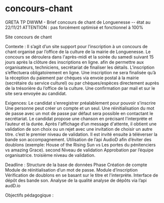 # concours-chant
GRETA TP DWWM - Brief concours de chant de Longuenesse -- état au 22/11/21
ATTENTION : pas forcément optimisé et fonctionnel à 100%

Site concours de chant


Contexte : Il s’agit d’un site support pour l’inscription à un concours de chant organisé par l’office de la culture de la mairie de Longuenesse.
Le concours se déroulera dans l'après-midi et la soirée du samedi suivant 15 jours après la clôture des inscriptions en ligne. afin de permettre aux organisateurs, techniciens, secrétariat de finaliser les détails.
L’inscription s’effectuera obligatoirement en ligne.
Une inscription ne sera finalisée qu’à la réception du paiement par chèques via envoie postal à la mairie (secrétaire du service culturel) ou par chèques/espèces directement  auprès de la trésorière du l’office de la culture.
Une confirmation par mail et sur le site sera envoyée au candidat.

Exigences:
Le candidat s'enregistrer préalablement pour pouvoir s'inscrire
Une personne peut créer un compte et un seul.
Une réinitialisation du mot de passe avec un mot de passe par défaut sera possible en contactant le secrétariat.
Le candidat propose une chanson en précisant l'interprète et l’auteur et la durée.
Après l'affichage d’un message d'attente, il obtient une validation de son choix ou un rejet avec une invitation de choisir un autre titre. c’est le premier niveau de validation.
Il est invité ensuite à téléverser la bande son accompagnement.
Utilisation de l’api AudioD afin d’éviter des doublons (exemple: House of the Rising Sun  vs Les portes du pénitenciers vs amazing Grace). second Niveau de validation
Approbation  par l’équipe organisatrice. troisième niveau de validation.

Deadline :
Structure de la base de données
Phase Création de compte
Module de réinitialisation d’un mot de passe.
Module d’inscription
Vérification de doublons en se basant sur le titre et l'interprète.
Interface de dépôt des bande son.
Analyse de la qualité
analyse de dépôts via l’api audD.io




Objectifs pédagogique :


